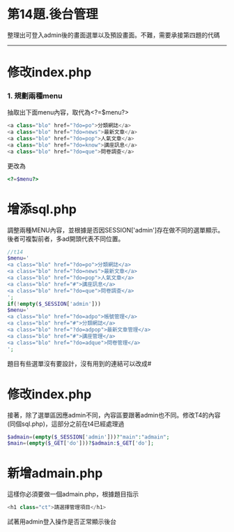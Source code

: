 # 第14題.後台管理

整理出可登入admin後的畫面選單以及預設畫面。不難，需要承接第四題的代碼

---

# 修改index.php

### 1. 規劃兩種menu

抽取出下面menu內容，取代為&lt;?=$menu?&gt;

```php
<a class="blo" href="?do=po">分類網誌</a>
<a class="blo" href="?do=news">最新文章</a>
<a class="blo" href="?do=pop">人氣文章</a>
<a class="blo" href="?do=know">講座訊息</a>
<a class="blo" href="?do=que">問卷調查</a>
```

更改為

```php
<?=$menu?>
```

# 增添sql.php

調整兩種MENU內容，並根據是否因SESSION\['admin'\]存在做不同的選單顯示。後者可複製前者，多ad開頭代表不同位置。

```php
//t14
$menu='
<a class="blo" href="?do=po">分類網誌</a>
<a class="blo" href="?do=news">最新文章</a>
<a class="blo" href="?do=pop">人氣文章</a>
<a class="blo" href="#">講座訊息</a>
<a class="blo" href="?do=que">問卷調查</a>
';
if(!empty($_SESSION['admin']))
$menu='
<a class="blo" href="?do=adpo">帳號管理</a>
<a class="blo" href="#">分類網誌</a>
<a class="blo" href="?do=adpop">最新文章管理</a>
<a class="blo" href="#">講座管理</a>
<a class="blo" href="?do=adque">問卷管理</a>
';
```

題目有些選單沒有要設計，沒有用到的連結可以改成\#

# 修改index.php

接著，除了選單區因應admin不同，內容區要跟著admin也不同。修改T4的內容\(同個sql.php\)，這部分之前在t4已經處理過

```php
$admain=(empty($_SESSION['admin']))?"main":"admain";
$main=(empty($_GET['do']))?$admain:$_GET['do'];
```

# 新增admain.php

這樣你必須要做一個admain.php，根據題目指示

```php
<h1 class="ct">請選擇管理項目</h1>
```

試著用admin登入操作是否正常顯示後台

